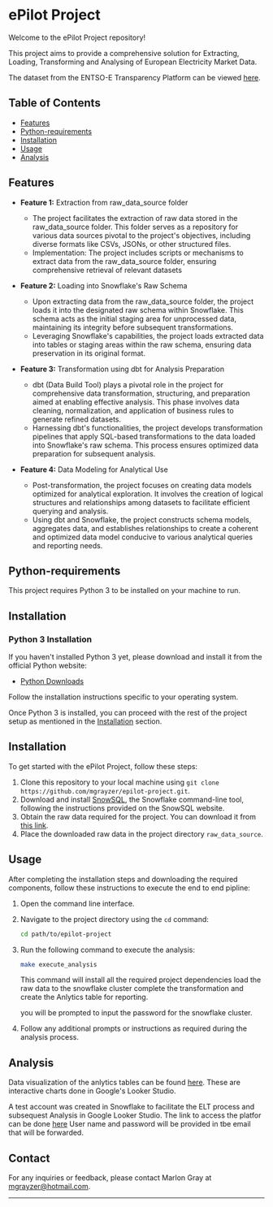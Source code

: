 # ePilot Project

Welcome to the ePilot Project repository! 

This project aims to provide a comprehensive solution for Extracting, Loading, Transforming and Analysing of European Electricity Market Data.

The dataset from the ENTSO-E Transparency Platform can be viewed [here](https://www.kaggle.com/datasets/henricuscornelis/european-unit-electricity-generation-2022-2023).

## Table of Contents
- [Features](#features)
- [Python-requirements](#Python-requirements)
- [Installation](#installation)
- [Usage](#usage)
- [Analysis](#Analysis)

## Features

- **Feature 1:** Extraction from raw_data_source folder
    - The project facilitates the extraction of raw data stored in the raw_data_source folder. This folder serves as a repository for various data sources pivotal to the project's objectives, including diverse formats like CSVs, JSONs, or other structured files.
    - Implementation: The project includes scripts or mechanisms to extract data from the raw_data_source folder, ensuring comprehensive retrieval of relevant datasets
- **Feature 2:**  Loading into Snowflake's Raw Schema
    - Upon extracting data from the raw_data_source folder, the project loads it into the designated raw schema within Snowflake. This schema acts as the initial staging area for unprocessed data, maintaining its integrity before subsequent transformations.
    - Leveraging Snowflake's capabilities, the project loads extracted data into tables or staging areas within the raw schema, ensuring data preservation in its original format.

- **Feature 3:** Transformation using dbt for Analysis Preparation
    - dbt (Data Build Tool) plays a pivotal role in the project for comprehensive data transformation, structuring, and preparation aimed at enabling effective analysis. This phase involves data cleaning, normalization, and application of business rules to generate refined datasets.
    - Harnessing dbt's functionalities, the project develops transformation pipelines that apply SQL-based transformations to the data loaded into Snowflake's raw schema. This process ensures optimized data preparation for subsequent analysis.
- **Feature 4:** Data Modeling for Analytical Use
    -  Post-transformation, the project focuses on creating data models optimized for analytical exploration. It involves the creation of logical structures and relationships among datasets to facilitate efficient querying and analysis.
    - Using dbt and Snowflake, the project constructs schema models, aggregates data, and establishes relationships to create a coherent and optimized data model conducive to various analytical queries and reporting needs.


## Python-requirements
This project requires Python 3 to be installed on your machine to run.
## Installation

### Python 3 Installation

If you haven't installed Python 3 yet, please download and install it from the official Python website:

- [Python Downloads](https://www.python.org/downloads/)

Follow the installation instructions specific to your operating system.

Once Python 3 is installed, you can proceed with the rest of the project setup as mentioned in the [Installation](#installation) section.

## Installation

To get started with the ePilot Project, follow these steps:

1. Clone this repository to your local machine using `git clone https://github.com/mgrayzer/epilot-project.git`.
2. Download and install [SnowSQL](https://developers.snowflake.com/snowsql/), the Snowflake command-line tool, following the instructions provided on the SnowSQL website.
3. Obtain the raw data required for the project. You can download it from [this link](https://drive.google.com/drive/folders/1S53M23-AzKS2CaRHYdtewVk36hNAR-bx).
4. Place the downloaded raw data in the project directory `raw_data_source`.

## Usage

After completing the installation steps and downloading the required components, follow these instructions to execute the end to end pipline:

1. Open the command line interface.
2. Navigate to the project directory using the `cd` command:
    ```bash
    cd path/to/epilot-project
    ```
3. Run the following command to execute the analysis:
    ```bash
    make execute_analysis
    ```
   This command will install all the required project dependencies load the raw data to the snowflake cluster complete the transformation and create the Anlytics table for reporting.
   
   you will be prompted to input the password for the snowflake cluster. 

4. Follow any additional prompts or instructions as required during the analysis process.

## Analysis
Data visualization of the anlytics tables can be found [here](https://lookerstudio.google.com/reporting/faa669ab-6a28-4d23-999b-508b4bedda4d). These are interactive charts done in Google's Looker Studio.

A test account was created in Snowflake to facilitate the ELT process and subsequest Analysis in Google Looker Studio. 
The link to access the platfor can be done [here](https://ff77862.eu-central-1.snowflakecomputing.com/) User name and
password will be provided in tbe email that will be forwarded. 


## Contact

For any inquiries or feedback, please contact Marlon Gray at mgrayzer@hotmail.com.

---
